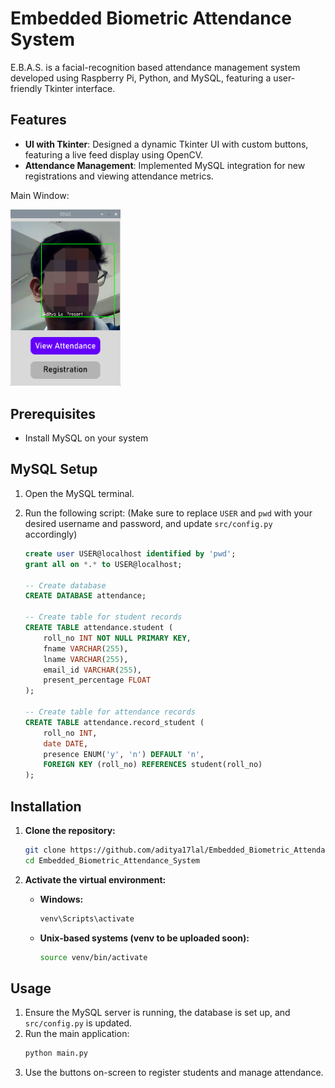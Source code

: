 # Embedded Biometric Attendance System

E.B.A.S. is a facial-recognition based attendance management system developed using Raspberry Pi, Python, and MySQL, featuring a user-friendly Tkinter interface.

## Features

- **UI with Tkinter**: Designed a dynamic Tkinter UI with custom buttons, featuring a live feed display using OpenCV.  
- **Attendance Management**: Implemented MySQL integration for new registrations and viewing attendance metrics.
<p>Main Window:</p>
<img src="main_window.png" alt="Main Window" style="width:35%;">

## Prerequisites
- Install MySQL on your system

## MySQL Setup
1. Open the MySQL terminal.
2. Run the following script:
   (Make sure to replace `USER` and `pwd` with your desired username and password, and update `src/config.py` accordingly)

   ```sql
   create user USER@localhost identified by 'pwd';
   grant all on *.* to USER@localhost;

   -- Create database
   CREATE DATABASE attendance;

   -- Create table for student records
   CREATE TABLE attendance.student (
       roll_no INT NOT NULL PRIMARY KEY,
       fname VARCHAR(255),
       lname VARCHAR(255),
       email_id VARCHAR(255),
       present_percentage FLOAT
   );

   -- Create table for attendance records
   CREATE TABLE attendance.record_student (
       roll_no INT,
       date DATE,
       presence ENUM('y', 'n') DEFAULT 'n',
       FOREIGN KEY (roll_no) REFERENCES student(roll_no)
   );
   ```

## Installation

1. **Clone the repository:**
    ```bash
    git clone https://github.com/aditya17lal/Embedded_Biometric_Attendance_System.git
    cd Embedded_Biometric_Attendance_System
    ```

2. **Activate the virtual environment:**
    - **Windows:**
        ```bash
        venv\Scripts\activate
        ```
    - **Unix-based systems (venv to be uploaded soon):**
        ```bash
        source venv/bin/activate
        ```

## Usage
1. Ensure the MySQL server is running, the database is set up, and `src/config.py` is updated.
2. Run the main application:
    ```bash
    python main.py
    ```
3. Use the buttons on-screen to register students and manage attendance.
